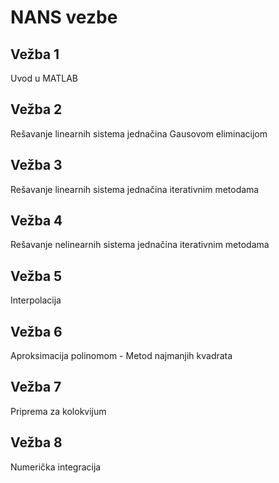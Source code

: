# NANS vezbe

## Vežba 1
Uvod u MATLAB

## Vežba 2
Rešavanje linearnih sistema jednačina Gausovom eliminacijom

## Vežba 3
Rešavanje linearnih sistema jednačina iterativnim metodama

## Vežba 4
Rešavanje nelinearnih sistema jednačina iterativnim metodama

## Vežba 5
Interpolacija

## Vežba 6
Aproksimacija polinomom - Metod najmanjih kvadrata

## Vežba 7
Priprema za kolokvijum

## Vežba 8
Numerička integracija
